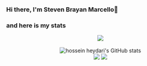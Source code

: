 ### Hi there, I'm Steven Brayan Marcello👋

### and here is my stats
<p align="center"><img src="https://www.codewars.com/users/StevenBrayan/badges/large"/><br /><br />
  <img src="https://github-readme-stats.vercel.app/api?username=StevenBrayan&show_icons=true&include_all_commits=true&theme=monokai" alt="hossein heydari's GitHub stats" /><br />
  <img src="https://github-readme-streak-stats.herokuapp.com/?user=StevenBrayan&theme=monokai"/>
  <img src="https://github-readme-stats.vercel.app/api/top-langs/?username=StevenBrayan&layout=compact&theme=monokai&langs_count=12"/><br />
</p>

<!--
**StevenBrayan/StevenBrayan** is a ✨ _special_ ✨ repository because its `README.md` (this file) appears on your GitHub profile.

Here are some ideas to get you started:

- 🔭 I’m currently working on ...
- 🌱 I’m currently learning ...
- 👯 I’m looking to collaborate on ...
- 🤔 I’m looking for help with ...
- 💬 Ask me about ...
- 📫 How to reach me: ...
- 😄 Pronouns: ...
- ⚡ Fun fact: ...
-->
